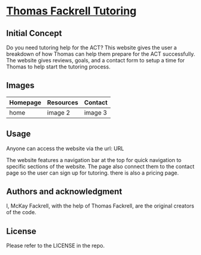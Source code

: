 # [Thomas Fackrell Tutoring](URL)
## Initial Concept
Do you need tutoring help for the ACT? This website gives the user a breakdown of how Thomas can help them prepare for the ACT successfully. The website gives reviews, goals, and a contact form to setup a time for Thomas to help start the tutoring process. 

## Images
| Homepage | Resources | Contact |
|---------|---------|---------|
| home | image 2 |image 3 |

## Usage
Anyone can access the website via the url: URL

The website features a navigation bar at the top for quick navigation to specific sections of the website. The page also connect them to the contact page so the user can sign up for tutoring. there is also a pricing page.  

## Authors and acknowledgment
I, McKay Fackrell, with the help of Thomas Fackrell, are the original creators of the code.

## License
Please refer to the LICENSE in the repo.
